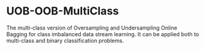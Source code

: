 # UOB-OOB-MultiClass
The multi-class version of Oversampling and Undersampling Online Bagging for class imbalanced data stream learning. It can be applied both to multi-class and binary classification problems.
